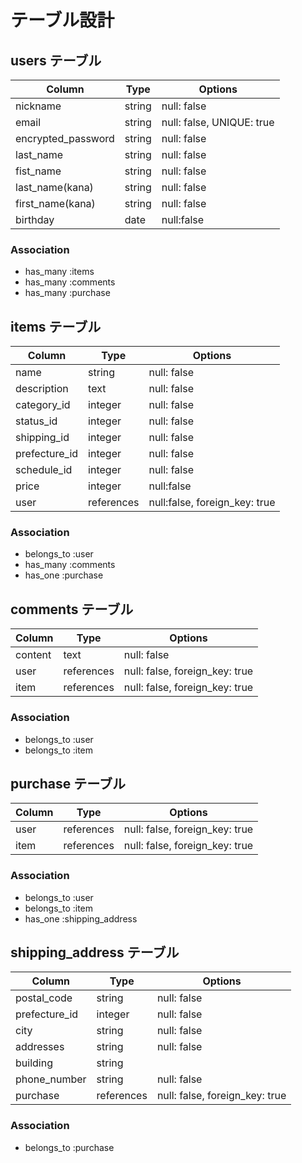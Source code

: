 # テーブル設計

## users テーブル

| Column             | Type       | Options                  |
| ------------------ | ---------- | ------------------------ |
| nickname           | string     | null: false              |
| email              | string     | null: false, UNIQUE: true|
| encrypted_password | string     | null: false              |
| last_name          | string     | null: false              |
| fist_name          | string     | null: false              |
| last_name(kana)    | string     | null: false              |
| first_name(kana)   | string     | null: false              |
| birthday           | date       | null:false               |

### Association

- has_many :items
- has_many :comments
- has_many :purchase

## items テーブル

| Column        | Type        | Options                        |
| ------------- | ----------- | ------------------------------ |
| name          | string      | null: false                    |
| description   | text        | null: false                    |
| category_id   | integer     | null: false                    |
| status_id     | integer     | null: false                    |
| shipping_id   | integer     | null: false                    |
| prefecture_id | integer     | null: false                    |
| schedule_id   | integer     | null: false                    |
| price         | integer     | null:false                     |
| user          | references  | null:false, foreign_key: true  |

### Association

- belongs_to :user
- has_many :comments
- has_one :purchase

## comments テーブル

| Column  | Type       | Options                        |
| ------- | ---------- | ------------------------------ |
| content | text       | null: false                    |
| user    | references | null: false, foreign_key: true |
| item    | references | null: false, foreign_key: true |

### Association

- belongs_to :user
- belongs_to :item

## purchase テーブル

| Column  | Type       | Options                        |
| ------- | ---------- | ------------------------------ |
| user    | references | null: false, foreign_key: true |
| item    | references | null: false, foreign_key: true |

### Association

- belongs_to :user
- belongs_to :item
- has_one :shipping_address

## shipping_address テーブル

| Column        | Type       | Options                        |
| ------------- | ---------- | ------------------------------ |
| postal_code   | string     | null: false                    |
| prefecture_id | integer    | null: false                    |
| city          | string     | null: false                    |
| addresses     | string     | null: false                    |
| building      | string     |                                |
| phone_number  | string     | null: false                    |
| purchase      | references | null: false, foreign_key: true |

### Association

- belongs_to :purchase